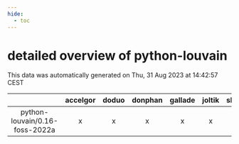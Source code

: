 ```yaml
---
hide:
  - toc
---
```


detailed overview of python-louvain
===================================


This data was automatically generated on Thu, 31 Aug 2023 at 14:42:57 CEST  

| |accelgor|doduo|donphan|gallade|joltik|skitty|swalot|victini|
| :---: | :---: | :---: | :---: | :---: | :---: | :---: | :---: | :---: |
|python-louvain/0.16-foss-2022a|x|x|x|x|x|x|x|x|
